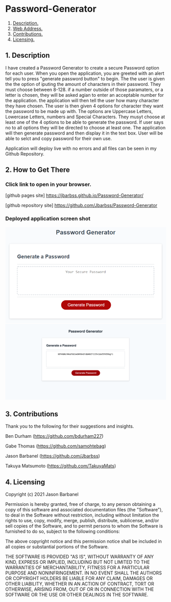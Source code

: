 # Password-Generator

1. [ Description. ](#desc)
2. [ Web Address. ](#web-address)
3. [ Contributions. ](#contributions)
4. [ Licensing. ](#licensing)





<a name="desc"></a>
## 1. Description

I have created a Password Generator to create a secure Password option for each user.
When you open the application, you are greeted with an alert tell you to press "generate password button" to begin. The the user is given the the option of iputing the amount of characters in their password. They must choose between 8-128. if a number outside of those paramaters, or a letter is chosen, they will be asked agian to enter an acceptable number for the application.
the application will then tell the user how many character they have chosen.
The user is then given 4 options for character they want the password to be made up with.
The options are Uppercase Letters, Lowercase Letters, numbers and Special Characters.
They musyt choose at least one of the 4 options to be able to generate the password. If user says no to all options they will be directed to choose at least one.
The application will then generate password and then display it in the text box.
User will be able to selct and copy password for their own use.

Application will deploy live with no errors and all files can be seen in my Github Repository.




<a name="web-address"></a>
## 2. How to Get There

### Click link to open in your browser.


[github pages site] https://jbarbss.github.io/Password-Generator/

[github repository site] https://github.com/Jbarbss/Password-Generator

### Deployed application screen shot

![ScreenShot](assets/images/Password-Generator-demo.png "ScreenShot")
![ScreenShot](assets/images/Snip20210403_10.png "ScreenShot")



<a name="contributions"></a>
## 3. Contributions
Thank you to the following for their suggestions and insights.

Ben Durham (https://github.com/bdurham227)

Gabe Thomas (https://github.com/samohtebag)

Jason Barbanel (https://github.com/Jbarbss)

Takuya Matsumoto (https://github.com/TakuyaMats)



<a name="licensing"></a>
## 4. Licensing


Copyright (c) 2021 Jason Barbanel

Permission is hereby granted, free of charge, to any person obtaining a copy of this software and associated documentation files (the "Software"), to deal in the Software without restriction, including without limitation the rights to use, copy, modify, merge, publish, distribute, sublicense, and/or sell copies of the Software, and to permit persons to whom the Software is furnished to do so, subject to the following conditions:

The above copyright notice and this permission notice shall be included in all copies or substantial portions of the Software.

THE SOFTWARE IS PROVIDED "AS IS", WITHOUT WARRANTY OF ANY KIND, EXPRESS OR IMPLIED, INCLUDING BUT NOT LIMITED TO THE WARRANTIES OF MERCHANTABILITY, FITNESS FOR A PARTICULAR PURPOSE AND NONINFRINGEMENT. IN NO EVENT SHALL THE AUTHORS OR COPYRIGHT HOLDERS BE LIABLE FOR ANY CLAIM, DAMAGES OR OTHER LIABILITY, WHETHER IN AN ACTION OF CONTRACT, TORT OR OTHERWISE, ARISING FROM, OUT OF OR IN CONNECTION WITH THE SOFTWARE OR THE USE OR OTHER DEALINGS IN THE SOFTWARE.